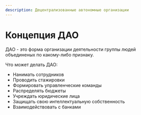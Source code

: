 ```yaml
---
description: Децентрализованные автономные организации
---
```


# Концепция ДАО

ДАО - это форма организации деятельности группы людей объединеных по какому-либо признаку.

Что может делать ДАО:

* Нанимать сотрудников
* Проводить стажировки
* Формировать управленческие команды
* Распределять бюджеты
* Учреждать юридические лица
* Защищать свою интеллектуальную собственность
* Взаимодействовать с банками
